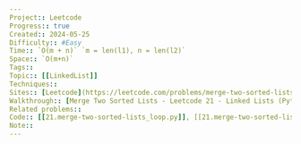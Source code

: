 ```yaml
---
Project:: Leetcode
Progress:: true
Created:: 2024-05-25
Difficulty:: #Easy 
Time:: `O(m + n)` `m = len(l1), n = len(l2)`
Space:: `O(m+n)`
Tags:: 
Topic:: [[LinkedList]]
Techniques:: 
Sites:: [Leetcode](https://leetcode.com/problems/merge-two-sorted-lists/description/)
Walkthrough:: [Merge Two Sorted Lists - Leetcode 21 - Linked Lists (Python) - YouTube](https://www.youtube.com/watch?v=5Rec4JS9H5o), [Merge Two Sorted Lists - Leetcode 21 - Python - YouTube](https://www.youtube.com/watch?v=XIdigk956u0)
Related problems:: 
Code:: [[21.merge-two-sorted-lists_loop.py]], [[21.merge-two-sorted-lists_rec.py]]
Note:: 
---
```

